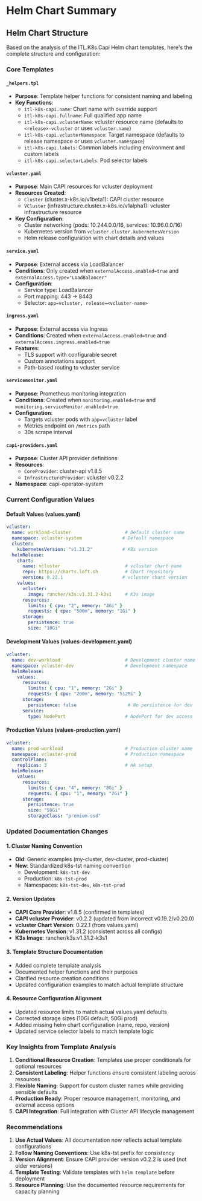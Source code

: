 # Helm Chart Summary

## Helm Chart Structure

Based on the analysis of the ITL.K8s.Capi Helm chart templates, here's the complete structure and configuration:

### Core Templates

#### `_helpers.tpl`
- **Purpose**: Template helper functions for consistent naming and labeling
- **Key Functions**:
  - `itl-k8s-capi.name`: Chart name with override support
  - `itl-k8s-capi.fullname`: Full qualified app name
  - `itl-k8s-capi.vclusterName`: vcluster resource name (defaults to `<release>-vcluster` or uses `vcluster.name`)
  - `itl-k8s-capi.vclusterNamespace`: Target namespace (defaults to release namespace or uses `vcluster.namespace`)
  - `itl-k8s-capi.labels`: Common labels including environment and custom labels
  - `itl-k8s-capi.selectorLabels`: Pod selector labels

#### `vcluster.yaml`
- **Purpose**: Main CAPI resources for vcluster deployment
- **Resources Created**:
  - `Cluster` (cluster.x-k8s.io/v1beta1): CAPI cluster resource
  - `VCluster` (infrastructure.cluster.x-k8s.io/v1alpha1): vcluster infrastructure resource
- **Key Configuration**:
  - Cluster networking (pods: 10.244.0.0/16, services: 10.96.0.0/16)
  - Kubernetes version from `vcluster.cluster.kubernetesVersion`
  - Helm release configuration with chart details and values

#### `service.yaml`
- **Purpose**: External access via LoadBalancer
- **Conditions**: Only created when `externalAccess.enabled=true` and `externalAccess.type="LoadBalancer"`
- **Configuration**: 
  - Service type: LoadBalancer
  - Port mapping: 443 → 8443
  - Selector: `app=vcluster, release=<vcluster-name>`

#### `ingress.yaml`
- **Purpose**: External access via Ingress
- **Conditions**: Created when `externalAccess.enabled=true` and `externalAccess.ingress.enabled=true`
- **Features**:
  - TLS support with configurable secret
  - Custom annotations support
  - Path-based routing to vcluster service

#### `servicemonitor.yaml`
- **Purpose**: Prometheus monitoring integration
- **Conditions**: Created when `monitoring.enabled=true` and `monitoring.serviceMonitor.enabled=true`
- **Configuration**:
  - Targets vcluster pods with `app=vcluster` label
  - Metrics endpoint on `/metrics` path
  - 30s scrape interval

#### `capi-providers.yaml`
- **Purpose**: Cluster API provider definitions
- **Resources**:
  - `CoreProvider`: cluster-api v1.8.5
  - `InfrastructureProvider`: vcluster v0.2.2
- **Namespace**: capi-operator-system

### Current Configuration Values

#### Default Values (values.yaml)
```yaml
vcluster:
  name: workload-cluster                    # Default cluster name
  namespace: vcluster-system               # Default namespace
  cluster:
    kubernetesVersion: "v1.31.2"           # K8s version
  helmRelease:
    chart:
      name: vcluster                        # vcluster chart name
      repo: https://charts.loft.sh          # Chart repository
      version: 0.22.1                      # vcluster chart version
    values:
      vcluster:
        image: rancher/k3s:v1.31.2-k3s1     # K3s image
      resources:
        limits: { cpu: "2", memory: "4Gi" }
        requests: { cpu: "500m", memory: "1Gi" }
      storage:
        persistence: true
        size: "10Gi"
```

#### Development Values (values-development.yaml)
```yaml
vcluster:
  name: dev-workload                        # Development cluster name
  namespace: vcluster-dev                   # Development namespace
  helmRelease:
    values:
      resources:
        limits: { cpu: "1", memory: "2Gi" }
        requests: { cpu: "200m", memory: "512Mi" }
      storage:
        persistence: false                   # No persistence for dev
      service:
        type: NodePort                      # NodePort for dev access
```

#### Production Values (values-production.yaml)
```yaml
vcluster:
  name: prod-workload                       # Production cluster name
  namespace: vcluster-prod                  # Production namespace
  controlPlane:
    replicas: 3                             # HA setup
  helmRelease:
    values:
      resources:
        limits: { cpu: "4", memory: "8Gi" }
        requests: { cpu: "1", memory: "2Gi" }
      storage:
        persistence: true
        size: "50Gi"
        storageClass: "premium-ssd"
```

### Updated Documentation Changes

#### 1. Cluster Naming Convention
- **Old**: Generic examples (my-cluster, dev-cluster, prod-cluster)
- **New**: Standardized k8s-tst naming convention
  - Development: `k8s-tst-dev`
  - Production: `k8s-tst-prod`
  - Namespaces: `k8s-tst-dev`, `k8s-tst-prod`

#### 2. Version Updates
- **CAPI Core Provider**: v1.8.5 (confirmed in templates)
- **CAPI vcluster Provider**: v0.2.2 (updated from incorrect v0.19.2/v0.20.0)
- **vcluster Chart Version**: 0.22.1 (from values.yaml)
- **Kubernetes Version**: v1.31.2 (consistent across all configs)
- **K3s Image**: rancher/k3s:v1.31.2-k3s1

#### 3. Template Structure Documentation
- Added complete template analysis
- Documented helper functions and their purposes
- Clarified resource creation conditions
- Updated configuration examples to match actual template structure

#### 4. Resource Configuration Alignment
- Updated resource limits to match actual values.yaml defaults
- Corrected storage sizes (10Gi default, 50Gi prod)
- Added missing helm chart configuration (name, repo, version)
- Updated service selector labels to match template logic

### Key Insights from Template Analysis

1. **Conditional Resource Creation**: Templates use proper conditionals for optional resources
2. **Consistent Labeling**: Helper functions ensure consistent labeling across resources
3. **Flexible Naming**: Support for custom cluster names while providing sensible defaults
4. **Production Ready**: Proper resource management, monitoring, and external access options
5. **CAPI Integration**: Full integration with Cluster API lifecycle management

### Recommendations

1. **Use Actual Values**: All documentation now reflects actual template configurations
2. **Follow Naming Conventions**: Use k8s-tst prefix for consistency
3. **Version Alignment**: Ensure CAPI provider version v0.2.2 is used (not older versions)
4. **Template Testing**: Validate templates with `helm template` before deployment
5. **Resource Planning**: Use the documented resource requirements for capacity planning
